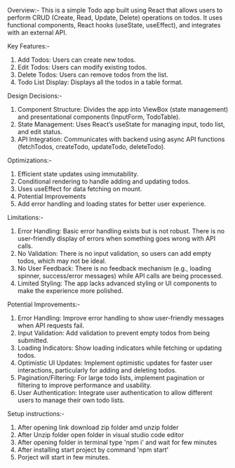 Overview:-
This is a simple Todo app built using React that allows users to perform CRUD (Create, Read, Update, Delete) operations on todos. It uses functional components, React hooks (useState, useEffect), and integrates with an external API.

Key Features:-
1. Add Todos: Users can create new todos.
2. Edit Todos: Users can modify existing todos.
3. Delete Todos: Users can remove todos from the list.
4. Todo List Display: Displays all the todos in a table format.

Design Decisions:-
1. Component Structure: Divides the app into ViewBox (state management) and presentational components (InputForm, TodoTable).
2. State Management: Uses React’s useState for managing input, todo list, and edit status.
3. API Integration: Communicates with backend using async API functions (fetchTodos, createTodo, updateTodo, deleteTodo).


Optimizations:-
1. Efficient state updates using immutability.
2. Conditional rendering to handle adding and updating todos.
3. Uses useEffect for data fetching on mount.
4. Potential Improvements
5. Add error handling and loading states for better user experience.

Limitations:-
1. Error Handling: Basic error handling exists but is not robust. There is no user-friendly display of errors when something goes wrong with API calls.
2. No Validation: There is no input validation, so users can add empty todos, which may not be ideal.
3. No User Feedback: There is no feedback mechanism (e.g., loading spinner, success/error messages) while API calls are being processed.
4. Limited Styling: The app lacks advanced styling or UI components to make the experience more polished.


Potential Improvements:-
1. Error Handling: Improve error handling to show user-friendly messages when API requests fail.
2. Input Validation: Add validation to prevent empty todos from being submitted.
3. Loading Indicators: Show loading indicators while fetching or updating todos.
4. Optimistic UI Updates: Implement optimistic updates for faster user interactions, particularly for adding and deleting todos.
5. Pagination/Filtering: For large todo lists, implement pagination or filtering to improve performance and usability.
6. User Authentication: Integrate user authentication to allow different users to manage their own todo lists.

Setup instructions:-
1. After opening link download zip folder amd unzip folder
2. After Unzip folder open folder in visual studio code editor 
3. After opening folder in terminal type 'npm i' and wait for few minutes
4. After installing start project by command 'npm start'
5. Porject will start in few minutes.
